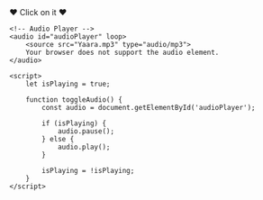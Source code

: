 <!DOCTYPE html>
<html lang="en">
<head>
    <meta charset="UTF-8">
    <meta name="viewport" content="width=device-width, initial-scale=1.0">
    <title>Salma_sache</title>
    <style>
        /* (styles remain unchanged) */
    </style>
</head>
<body>
    <div id="heartButton" onclick="toggleAudio()">
        ❤️ Click on it ❤️
    </div>

    <!-- Audio Player -->
    <audio id="audioPlayer" loop>
        <source src="Yaara.mp3" type="audio/mp3">
        Your browser does not support the audio element.
    </audio>

    <script>
        let isPlaying = true;

        function toggleAudio() {
            const audio = document.getElementById('audioPlayer');

            if (isPlaying) {
                audio.pause();
            } else {
                audio.play();
            }

            isPlaying = !isPlaying;
        }
    </script>
</body>
</html>
